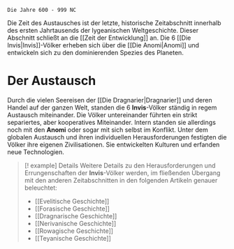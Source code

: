 	Die Jahre 600 - 999 NC

Die Zeit des Austausches ist der letzte, historische Zeitabschnitt innerhalb des ersten Jahrtausends der lygeanischen Weltgeschichte. Dieser Abschnitt schließt an die [[Zeit der Entwicklung]] an. Die 6 [[Die Invis|Invis]]-Völker erheben sich über die [[Die Anomi|Anomi]] und entwickeln sich zu den dominierenden Spezies des Planeten.
# Der Austausch
Durch die vielen Seereisen der [[Die Dragnarier|Dragnarier]] und deren Handel auf der ganzen Welt, standen die 6 **Invis**-Völker ständig in regem Austausch miteinander. Die Völker untereinander führten ein strikt separiertes, aber kooperatives Miteinander. Intern standen sie allerdings noch mit den **Anomi** oder sogar mit sich selbst im Konflikt.
Unter dem globalen Austausch und ihren individuellen Herausforderungen festigten die Völker ihre eigenen Zivilisationen. Sie entwickelten Kulturen und erfanden neue Technologien.

> [! example] Details
> Weitere Details zu den Herausforderungen und Errungenschaften der **Invis**-Völker werden, im fließenden Übergang mit den anderen Zeitabschnitten in den folgenden Artikeln genauer beleuchtet: 
> - [[Evelitische Geschichte]]
> - [[Forasische Geschichte]]
> - [[Dragnarische Geschichte]]
> - [[Nerivanische Geschichte]]
> - [[Rowagische Geschichte]]
> - [[Teyanische Geschichte]]


